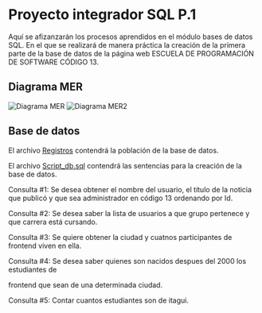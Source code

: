 # Proyecto integrador SQL P.1

Aquí se afizanzarán los procesos aprendidos en el módulo bases de datos SQL. En el que se realizará de manera práctica la creación de la primera parte de la base de datos de la página web ESCUELA DE PROGRAMACIÓN DE SOFTWARE CÓDIGO 13. 
## Diagrama MER

![Diagrama MER](https://cdn.discordapp.com/attachments/974756529276342312/997671523122958436/unknown.png)
![Diagrama MER2](https://cdn.discordapp.com/attachments/974756529276342312/997671683521515590/unknown.png) 

## Base de datos

El archivo [Registros](https://github.com/Panditax0902/proyecto_integrador_sql_alpha/blob/master/datos.sql) contendrá la población de la base de datos.
 
El archivo [Script_db.sql](https://github.com/Panditax0902/proyecto_integrador_sql_alpha/blob/master/script_bd.sql) contendrá las sentencias para la creación de la base de datos.

Consulta #1: Se desea obtener el nombre del usuario, el título de la noticia que publicó y que sea administrador en código 13 ordenando por Id.

Consulta #2: Se desea saber la lista de usuarios a que grupo pertenece y que carrera está cursando.

Consulta #3: Se quiere obtener la ciudad y cuatnos participantes de frontend viven en ella.

Consulta #4: Se desea saber quienes son nacidos despues del 2000 los estudiantes de 

frontend que sean de una determinada ciudad.

Consulta #5: Contar cuantos estudiantes son de itagui.
